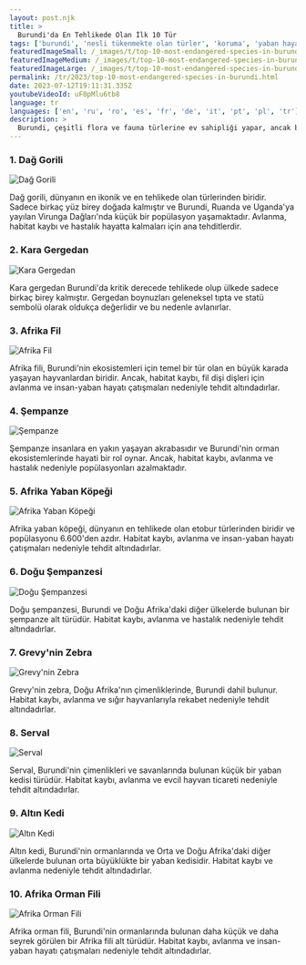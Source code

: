 ```yaml
---
layout: post.njk
title: >
  Burundi'da En Tehlikede Olan İlk 10 Tür
tags: ['burundi', 'nesli tükenmekte olan türler', 'koruma', 'yaban hayatı']
featuredImageSmall: /_images/t/top-10-most-endangered-species-in-burundi-cover-tr-small.webp
featuredImageMedium: /_images/t/top-10-most-endangered-species-in-burundi-cover-tr-medium.webp
featuredImageLarge: /_images/t/top-10-most-endangered-species-in-burundi-cover-tr-large.webp
permalink: /tr/2023/top-10-most-endangered-species-in-burundi.html
date: 2023-07-12T19:11:31.335Z
youtubeVideoId: uF0pMlu6tb8
language: tr
languages: ['en', 'ru', 'ro', 'es', 'fr', 'de', 'it', 'pt', 'pl', 'tr']
description: >
  Burundi, çeşitli flora ve fauna türlerine ev sahipliği yapar, ancak birçok türü habitat kaybı, avlanma ve diğer insan faaliyetleri nedeniyle nesli tükenme riski altındadır. İşte Burundi'da en tehlikede olan ilk 10 tür.
---
```


### 1. Dağ Gorili

![Dağ Gorili](/_images/f/fa8004b0ece46fd39f8eb06a61c26a16-medium.webp)

Dağ gorili, dünyanın en ikonik ve en tehlikede olan türlerinden biridir. Sadece birkaç yüz birey doğada kalmıştır ve Burundi, Ruanda ve Uganda'ya yayılan Virunga Dağları'nda küçük bir popülasyon yaşamaktadır. Avlanma, habitat kaybı ve hastalık hayatta kalmaları için ana tehditlerdir.

### 2. Kara Gergedan

![Kara Gergedan](/_images/0/0942e9a05a323d267a1ecab58aaf93f0-medium.webp)

Kara gergedan Burundi'da kritik derecede tehlikede olup ülkede sadece birkaç birey kalmıştır. Gergedan boynuzları geleneksel tıpta ve statü sembolü olarak oldukça değerlidir ve bu nedenle avlanırlar.

### 3. Afrika Fil

![Afrika Fil](/_images/d/d3fd4e72b3dbfbf032ed46e71388d975-medium.webp)

Afrika fili, Burundi'nin ekosistemleri için temel bir tür olan en büyük karada yaşayan hayvanlardan biridir. Ancak, habitat kaybı, fil dişi dişleri için avlanma ve insan-yaban hayatı çatışmaları nedeniyle tehdit altındadırlar.

### 4. Şempanze

![Şempanze](/_images/9/96bf90877a225b833e13ef326b536e94-medium.webp)

Şempanze insanlara en yakın yaşayan akrabasıdır ve Burundi'nin orman ekosistemlerinde hayati bir rol oynar. Ancak, habitat kaybı, avlanma ve hastalık nedeniyle popülasyonları azalmaktadır.

### 5. Afrika Yaban Köpeği

![Afrika Yaban Köpeği](/_images/4/479504dad008fa223531329845777292-medium.webp)

Afrika yaban köpeği, dünyanın en tehlikede olan etobur türlerinden biridir ve popülasyonu 6.600'den azdır. Habitat kaybı, avlanma ve insan-yaban hayatı çatışmaları nedeniyle tehdit altındadırlar.

### 6. Doğu Şempanzesi

![Doğu Şempanzesi](/_images/2/2bc2187c46da06ffbc4495a417e814d2-medium.webp)

Doğu şempanzesi, Burundi ve Doğu Afrika'daki diğer ülkelerde bulunan bir şempanze alt türüdür. Habitat kaybı, avlanma ve hastalık nedeniyle tehdit altındadırlar.

### 7. Grevy'nin Zebra

![Grevy'nin Zebra](/_images/1/107922ecd55d22ba7e6c06fb4ce5889a-medium.webp)

Grevy'nin zebra, Doğu Afrika'nın çimenliklerinde, Burundi dahil bulunur. Habitat kaybı, avlanma ve sığır hayvanlarıyla rekabet nedeniyle tehdit altındadırlar.

### 8. Serval

![Serval](/_images/b/b69098cf1a71732b8dc06a711358e836-medium.webp)

Serval, Burundi'nin çimenlikleri ve savanlarında bulunan küçük bir yaban kedisi türüdür. Habitat kaybı, avlanma ve evcil hayvan ticareti nedeniyle tehdit altındadırlar.

### 9. Altın Kedi

![Altın Kedi](/_images/5/57d933bbf38fb11cffe618ae2ca93325-medium.webp)

Altın kedi, Burundi'nin ormanlarında ve Orta ve Doğu Afrika'daki diğer ülkelerde bulunan orta büyüklükte bir yaban kedisidir. Habitat kaybı ve avlanma nedeniyle tehdit altındadırlar.

### 10. Afrika Orman Fili

![Afrika Orman Fili](/_images/a/a814404e9f5cfb54022e917e8df587eb-medium.webp)

Afrika orman fili, Burundi'nin ormanlarında bulunan daha küçük ve daha seyrek görülen bir Afrika fili alt türüdür. Habitat kaybı, avlanma ve insan-yaban hayatı çatışmaları nedeniyle tehdit altındadırlar.

